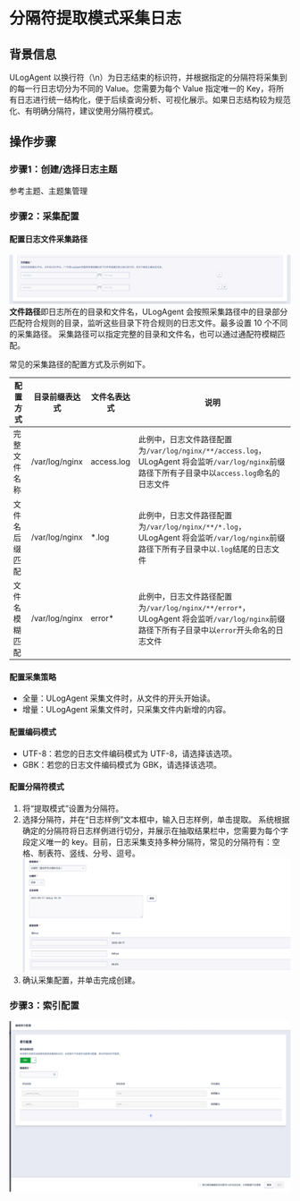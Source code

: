 # 分隔符提取模式采集日志

## 背景信息

ULogAgent 以换行符（\n）为日志结束的标识符，并根据指定的分隔符将采集到的每一行日志切分为不同的 Value。您需要为每个 Value 指定唯一的 Key，将所有日志进行统一结构化，便于后续查询分析、可视化展示。如果日志结构较为规范化、有明确分隔符，建议使用分隔符模式。

## 操作步骤

### 步骤1：创建/选择日志主题
参考主题、主题集管理

### 步骤2：采集配置

#### 配置日志文件采集路径
   ![文本路径](/images/text/text_path_1.png)
**文件路径**即日志所在的目录和文件名，ULogAgent 会按照采集路径中的目录部分匹配符合规则的目录，监听这些目录下符合规则的日志文件。最多设置 10 个不同的采集路径。
采集路径可以指定完整的目录和文件名，也可以通过通配符模糊匹配。

常见的采集路径的配置方式及示例如下。

| 配置方式       | 目录前缀表达式 | 文件名表达式 | 说明                                                         |
| -------------- | -------------- | ------------ | ------------------------------------------------------------ |
| 完整文件名称   | /var/log/nginx | access.log   | 此例中，日志文件路径配置为`/var/log/nginx/**/access.log`，ULogAgent 将会监听`/var/log/nginx`前缀路径下所有子目录中以`access.log`命名的日志文件 |
| 文件名后缀匹配 | /var/log/nginx | *.log        | 此例中，日志文件路径配置为`/var/log/nginx/**/*.log`，ULogAgent 将会监听`/var/log/nginx`前缀路径下所有子目录中以`.log`结尾的日志文件 |
| 文件名模糊匹配 | /var/log/nginx | error*       | 此例中，日志文件路径配置为`/var/log/nginx/**/error*`，ULogAgent 将会监听`/var/log/nginx`前缀路径下所有子目录中以`error`开头命名的日志文件 |

#### 配置采集策略
- 全量：ULogAgent 采集文件时，从文件的开头开始读。
- 增量：ULogAgent 采集文件时，只采集文件内新增的内容。

#### 配置编码模式
- UTF-8：若您的日志文件编码模式为 UTF-8，请选择该选项。
- GBK：若您的日志文件编码模式为 GBK，请选择该选项。

#### 配置分隔符模式

1. 将“提取模式”设置为分隔符。
2. 选择分隔符，并在“日志样例”文本框中，输入日志样例，单击提取。
   系统根据确定的分隔符将日志样例进行切分，并展示在抽取结果栏中，您需要为每个字段定义唯一的 key。目前，日志采集支持多种分隔符，常见的分隔符有：空格、制表符、竖线、分号、逗号。
   ![文本路径](/images/text/text_delimiter_1.png)
3. 确认采集配置，并单击完成创建。

### 步骤3：索引配置
   ![文本路径](/images/text/text_index_1.png)